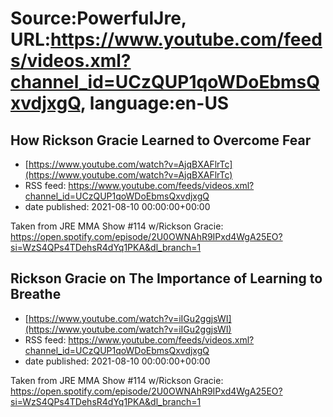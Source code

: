 # Source:PowerfulJre, URL:https://www.youtube.com/feeds/videos.xml?channel_id=UCzQUP1qoWDoEbmsQxvdjxgQ, language:en-US

## How Rickson Gracie Learned to Overcome Fear
 - [https://www.youtube.com/watch?v=AjqBXAFlrTc](https://www.youtube.com/watch?v=AjqBXAFlrTc)
 - RSS feed: https://www.youtube.com/feeds/videos.xml?channel_id=UCzQUP1qoWDoEbmsQxvdjxgQ
 - date published: 2021-08-10 00:00:00+00:00

Taken from JRE MMA Show #114 w/Rickson Gracie:
https://open.spotify.com/episode/2U0OWNAhR9IPxd4WgA25EO?si=WzS4QPs4TDehsR4dYq1PKA&dl_branch=1

## Rickson Gracie on The Importance of Learning to Breathe
 - [https://www.youtube.com/watch?v=iIGu2ggjsWI](https://www.youtube.com/watch?v=iIGu2ggjsWI)
 - RSS feed: https://www.youtube.com/feeds/videos.xml?channel_id=UCzQUP1qoWDoEbmsQxvdjxgQ
 - date published: 2021-08-10 00:00:00+00:00

Taken from JRE MMA Show #114 w/Rickson Gracie:
https://open.spotify.com/episode/2U0OWNAhR9IPxd4WgA25EO?si=WzS4QPs4TDehsR4dYq1PKA&dl_branch=1

